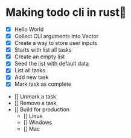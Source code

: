 # Making todo cli in rust🤙

- [x] Hello World
- [x] Collect CLI arguments into Vector
- [x] Create a way to store user inputs
- [x] Starts with list all tasks
- [x] Create an empty list
- [x] Seed the list with default data
- [x] List all tasks
- [x] Add new task
- [x] Mark task as complete
- [] Unmark a task
- [] Remove a task
- [] Build for production
     - [] Linux
     - [] Windows
     - [] Mac
